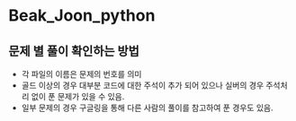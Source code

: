 # Beak_Joon_python

## 문제 별 풀이 확인하는 방법
- 각 파일의 이름은 문제의 번호를 의미
- 골드 이상의 경우 대부분 코드에 대한 주석이 추가 되어 있으나 실버의 경우 주석처리 없이 푼 문제가 있을 수 있음.
- 일부 문제의 경우 구글링을 통해 다른 사람의 풀이를 참고하여 푼 경우도 있음.
